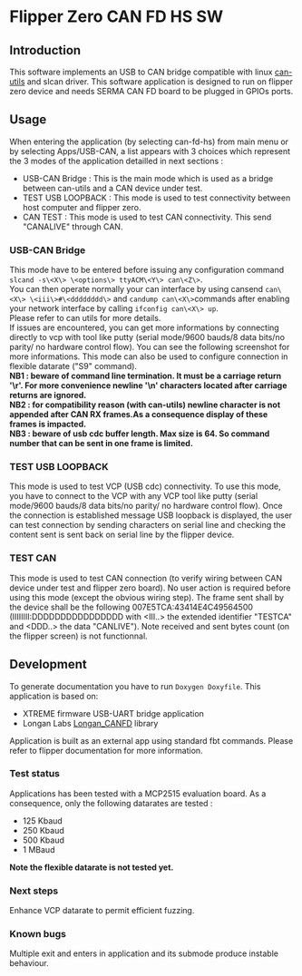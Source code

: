 # Flipper Zero CAN FD HS SW



## Introduction

This software implements an USB to CAN bridge compatible with linux [can-utils](https://github.com/linux-can/can-utils) and slcan driver. This software application is designed to run on flipper zero device and needs SERMA CAN FD board to be plugged in GPIOs ports.

## Usage

When entering the application (by selecting can-fd-hs) from main menu or by selecting Apps/USB-CAN, a list appears with 3 choices which represent the 3 modes of the application detailled in next sections :
- USB-CAN Bridge : This is the main mode which is used as a bridge between can-utils and a CAN device under test. 
- TEST USB LOOPBACK : This mode is used to test connectivity between host computer and flipper zero.
- CAN TEST : This mode is used to test CAN connectivity. This send "CANALIVE" through CAN.

### USB-CAN Bridge

This mode have to be entered before issuing any configuration command `slcand -s\<X\> \<options\> ttyACM\<Y\> can\<Z\>`.<br>
You can then operate normally your can interface by using cansend `can\<X\> \<iii\>#\<dddddddd\>` and `candump can\<X\>`commands after enabling your network interface by calling `ifconfig can\<X\> up`.<br>Please refer to can utils for more details.<br>
If issues are encountered, you can get more informations by connecting directly to vcp with tool like putty (serial mode/9600 bauds/8 data bits/no parity/ no hardware control flow). You can see the following screenshot for more informations.
This mode can also be used to configure connection in flexible datarate ("S9" command).<br>
**NB1 : beware of command line termination. It must be a carriage return '\r'. For more convenience newline '\n' characters located after carriage returns are ignored.** <br>
**NB2 : for compatibility reason (with can-utils)  newline character is not appended after CAN RX frames.As a consequence display of these frames is impacted.** <br>
**NB3 : beware of usb cdc buffer length. Max size is 64. So command number that can be sent in one frame is limited.** <br>
### TEST USB LOOPBACK

This mode is used to test VCP (USB cdc) connectivity. To use this mode, you have to connect to the VCP with any VCP tool like putty (serial mode/9600 bauds/8 data bits/no parity/ no hardware control flow). Once the connection is established message USB loopback is displayed, the user can test connection by sending characters on serial line and checking the content sent is sent back on serial line by the flipper device.

### TEST CAN

This mode is used to test CAN connection (to verify wiring between CAN device under test and flipper zero board).
No user action is required before using this mode (except the obvious wiring step).
The frame sent shall by the device shall be the following 007E5TCA:43414E4C49564500 (IIIIIIII:DDDDDDDDDDDDDDDD with \<III..\> the extended identifier "TESTCA" and \<DDD..\> the data "CANLIVE"). Note received and sent bytes count (on the flipper screen) is not functionnal.

## Development

To generate documentation you have to run `Doxygen Doxyfile`.
This application is based on:
- XTREME firmware USB-UART bridge application
- Longan Labs [Longan_CANFD](https://github.com/Longan-Labs/Longan_CANFD) library

Application is built as an external app using standard fbt commands. Please refer to flipper documentation for more information.

### Test status
Applications has been tested with a MCP2515 evaluation board. As a consequence, only the following datarates are tested :
- 125 Kbaud
- 250 Kbaud
- 500 Kbaud
- 1 MBaud

**Note the flexible datarate is not tested yet.**

### Next steps

Enhance VCP datarate to permit efficient fuzzing.

### Known bugs

Multiple exit and enters in application and its submode produce instable behaviour.


